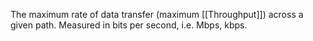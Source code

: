 The maximum rate of data transfer (maximum [[Throughput]]) across a given path.
Measured in bits per second, i.e. Mbps, kbps. 